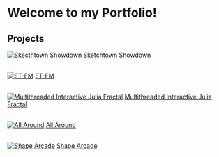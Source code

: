 # Welcome to my Portfolio!

## Projects
[![Skecthtown Showdown](http://twood27897.github.io/assets/sketchtownthumbnail.png)](https://twood27897.github.io/pages/sketchtown-showdown.html)
                    [Sketchtown Showdown](https://twood27897.github.io/pages/sketchtown-showdown.html)<br><br>

[![ET-FM](http://twood27897.github.io/assets/etfmthumbnail.png)](https://twood27897.github.io/pages/et-fm.html)
                    [ET-FM](https://twood27897.github.io/pages/et-fm.html)<br><br>

[![Multithreaded Interactive Julia Fractal](http://twood27897.github.io/assets/fractalthumbnail.png)](https://twood27897.github.io/pages/multithreaded-julia.html)
                    [Multithreaded Interactive Julia Fractal](https://twood27897.github.io/pages/multithreaded-julia.html)<br><br>

[![All Around](http://twood27897.github.io/assets/allaroundthumbnail.png)](https://twood27897.github.io/pages/all-around.html)
                    [All Around](https://twood27897.github.io/pages/all-around.html)<br><br>

[![Shape Arcade](http://twood27897.github.io/assets/shapearcadethumbnail.png)](https://twood27897.github.io/pages/shape-arcade.html)
                    [Shape Arcade](https://twood27897.github.io/pages/shape-arcade.html)<br><br>
